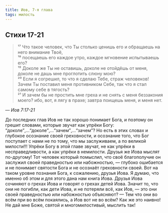 ```yaml
---
title: Иов, 7-я глава
tags: милость
---
```


## Стихи 17-21

> ¹⁷ Что такое человек, что Ты столько ценишь его и обращаешь на него внимание Твоё,  
> ¹⁸ посещаешь его каждое утро, каждое мгновение испытываешь его?  
> ¹⁹ Доколе же Ты не оставишь, доколе не отойдёшь от меня, доколе не дашь мне проглотить слюну мою?  
> ²⁰ Если я согрешил, то что я сделаю Тебе, страж человеков! Зачем Ты поставил меня противником Себе,
> так что я стал самому себе в тягость?  
> ²¹ И зачем бы не простить мне греха и не снять с меня беззакония моего? ибо, вот, я лягу в прахе; завтра поищешь меня, и меня нет.

— <cite>Иов&nbsp;7:17-21</cite>

До последних глав Иов не так хорошо понимает Бога, и поэтому он грешит словами, которые звучат как упрёки Богу:
<q>доколе</q>,...<q>доколе</q>,...<q>зачем</q>,...<q>зачем</q>? Но есть в этих словах и глубокое осознание своей греховности,
и осознание того, что Бог поступает с нами не по тому, что мы заслуживаем, а по великой милости!!! Упрёки Богу в этой главе звучат,
не как упрёки в несправедливости, а как упрёки в немилости. Друзья же Иова мыслят по-другому! Тот человек который помыслил,
что своё благополучие он заслужил своей праведностью или набожностью, — глубоко ошибается и не понимает святости Бога и не осознаёт греховности своей.
Вот на таком уровне познания Бога, к сожалению, друзья Иова. Я думаю, что именно об этом и для этого дана нам книга Иова.
Друзья Иова сочиняют о грехах Иова и говорят о грехах детей Иова. Значит то, что они не погибли, как дети Иова, и не потеряли всё,
как Иов, — это они своей праведностью или набожностью объясняют? — Тем что они во всём при во всём покаялись, а Иов вот не во всём?
Как же это наивно! Не дай мне Боже, святой и многомилостивый, мыслить так!
